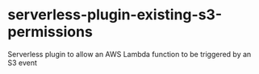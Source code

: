 # serverless-plugin-existing-s3-permissions
Serverless plugin to allow an AWS Lambda function to be triggered by an S3 event
